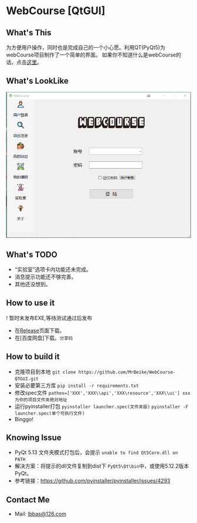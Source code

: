 # WebCourse [QtGUI]

## What's This 
为方便用户操作，同时也是完成自己的一个小心愿。利用QT(PyQt5)为webCourse项目制作了一个简单的界面。
如果你不知道什么是webCourse的话，点击[这里](https://github.com/MrBeike/webCourse)。

## What's LookLike
<img src="screenshot.png">

## What's TODO
- “实验室”选项卡内功能还未完成。
- 消息提示功能还不够完善。
- 其他还没想到。
  
## How to use it
! 暂时未发布EXE,等待测试通过后发布
- 在[Release](https://github.com/MrBeike/WebCourse-QTGUI/releases)页面下载。
- 在[百度网盘]下载。`分享码`

## How to build it
+ 克隆项目到本地    `git clone https://github.com/MrBeike/WebCourse-QTGUI.git`
+ 安装必要第三方库   `pip install -r requirements.txt`
+ 修改spec文件   `pathex=['XXX','XXX\\api','XXX\resource','XXX\\ui'] xxx为你的项目文件夹绝对地址`
+ 运行pyinstaller打包  `pyinstaller launcher.spec(文件夹版)`  `pyinstaller -F launcher.spec(单个可执行文件)`
+ Binggo!

## Knowing Issue
- PyQt 5.13 文件夹模式打包后，会提示 `unable to find Qt5Core.dll on PATH` 
- 解决方案：将提示的dll文件复制到dist下 `PyQt5\Qt\bin`中，或使用5.12.2版本PyQt。
- 参考链接：https://github.com/pyinstaller/pyinstaller/issues/4293

## Contact Me
- Mail: lbbas@126.com
